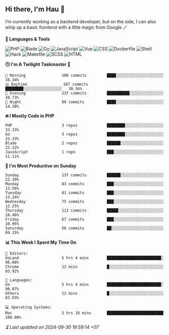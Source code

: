## Hi there, I'm Hau 👋
I’m currently working as a backend developer, but on the side, I can also whip up a basic frontend with a little magic from Google 🪄

<!--START_SECTION:readme-stats-->
**💬 Languages & Tools**

![PHP](https://img.shields.io/badge/PHP-65.57%25-4F5D95?&logo=PHP&labelColor=151b23)
![Blade](https://img.shields.io/badge/Blade-26.47%25-f7523f?&logo=Blade&labelColor=151b23)
![Go](https://img.shields.io/badge/Go-03.67%25-00ADD8?&logo=Go&labelColor=151b23)
![JavaScript](https://img.shields.io/badge/JavaScript-02.41%25-f1e05a?&logo=JavaScript&labelColor=151b23)
![Vue](https://img.shields.io/badge/Vue-01.22%25-41b883?&logo=Vue&labelColor=151b23)
![CSS](https://img.shields.io/badge/CSS-00.29%25-563d7c?&logo=CSS&labelColor=151b23)
![Dockerfile](https://img.shields.io/badge/Dockerfile-00.12%25-384d54?&logo=Dockerfile&labelColor=151b23)
![Shell](https://img.shields.io/badge/Shell-00.09%25-89e051?&logo=Shell&labelColor=151b23)
![Hack](https://img.shields.io/badge/Hack-00.07%25-878787?&logo=Hack&labelColor=151b23)
![Makefile](https://img.shields.io/badge/Makefile-00.04%25-427819?&logo=Makefile&labelColor=151b23)
![SCSS](https://img.shields.io/badge/SCSS-00.02%25-c6538c?&logo=SCSS&labelColor=151b23)
![HTML](https://img.shields.io/badge/HTML-00.02%25-e34c26?&logo=HTML&labelColor=151b23)


**🕒 I'm A Twilight Taskmaster 🌆**

```text
🌅 Morning                100 commits         ████░░░░░░░░░░░░░░░░░░░░░   16.34%
🌞 Daytime                187 commits         ████████░░░░░░░░░░░░░░░░░   30.56%
🌆 Evening                237 commits         ██████████░░░░░░░░░░░░░░░   38.73%
🌙 Night                  88 commits          ████░░░░░░░░░░░░░░░░░░░░░   14.38%
```

**🔥 I Mostly Code in PHP**

```text
PHP                      3 repos             ████████░░░░░░░░░░░░░░░░░   33.33%
Go                       3 repos             ████████░░░░░░░░░░░░░░░░░   33.33%
Blade                    2 repos             ██████░░░░░░░░░░░░░░░░░░░   22.22%
JavaScript               1 repo              ███░░░░░░░░░░░░░░░░░░░░░░   11.11%
```

**📅 I'm Most Productive on Sunday**

```text
Sunday                   137 commits         ██████░░░░░░░░░░░░░░░░░░░   22.39%
Monday                   83 commits          ███░░░░░░░░░░░░░░░░░░░░░░   13.56%
Tuesday                  81 commits          ███░░░░░░░░░░░░░░░░░░░░░░   13.24%
Wednesday                75 commits          ███░░░░░░░░░░░░░░░░░░░░░░   12.25%
Thursday                 113 commits         █████░░░░░░░░░░░░░░░░░░░░   18.46%
Friday                   67 commits          ███░░░░░░░░░░░░░░░░░░░░░░   10.95%
Saturday                 56 commits          ██░░░░░░░░░░░░░░░░░░░░░░░   09.15%
```

**📊 This Week I Spent My Time On**

```text
📝 Editors:
GoLand                   5 hrs 4 mins        ████████████████████████░   96.08%
Chrome                   12 mins             █░░░░░░░░░░░░░░░░░░░░░░░░   03.92%

💬 Languages:
Go                       5 hrs 4 mins        ████████████████████████░   96.07%
Others                   12 mins             █░░░░░░░░░░░░░░░░░░░░░░░░   03.93%

💻 Operating Systems:
Mac                      5 hrs 16 mins       █████████████████████████   100.00%
```



*⏳ Last updated on 2024-09-30 16:59:14 +07*
<!--END_SECTION:readme-stats-->
